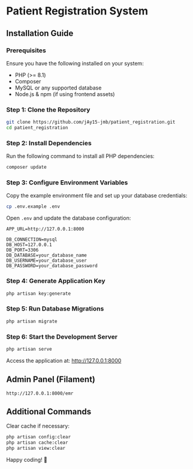 # Patient Registration System

## Installation Guide

### Prerequisites

Ensure you have the following installed on your system:

- PHP (>= 8.1)
- Composer
- MySQL or any supported database
- Node.js & npm (if using frontend assets)

### Step 1: Clone the Repository

```sh
git clone https://github.com/jAy15-jmb/patient_registration.git
cd patient_registration
```

### Step 2: Install Dependencies

Run the following command to install all PHP dependencies:

```sh
composer update
```

### Step 3: Configure Environment Variables

Copy the example environment file and set up your database credentials:

```sh
cp .env.example .env
```

Open `.env` and update the database configuration:

```
APP_URL=http://127.0.0.1:8000

DB_CONNECTION=mysql
DB_HOST=127.0.0.1
DB_PORT=3306
DB_DATABASE=your_database_name
DB_USERNAME=your_database_user
DB_PASSWORD=your_database_password
```

### Step 4: Generate Application Key

```sh
php artisan key:generate
```

### Step 5: Run Database Migrations

```sh
php artisan migrate
```

### Step 6: Start the Development Server

```sh
php artisan serve
```

Access the application at: http://127.0.0.1:8000

## Admin Panel (Filament)

```
http://127.0.0.1:8000/emr
```

## Additional Commands

Clear cache if necessary:

```sh
php artisan config:clear
php artisan cache:clear
php artisan view:clear
```

Happy coding! 🚀

